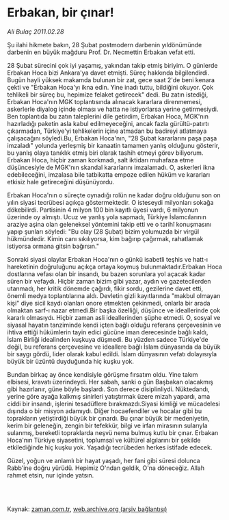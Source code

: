 # Erbakan, bir çınar!

*Ali Bulaç 2011.02.28*

<td class="columnist-detail">
<p>Şu ilahi hikmete bakın, 28 Şubat postmodern darbenin yıldönümünde darbenin en büyük mağduru Prof. Dr. Necmettin Erbakan vefat etti.</p>
<p>
<div id="haberMetinDiv">
<p>28 Şubat sürecini çok iyi yaşamış, yakından takip etmiş biriyim. O günlerde Erbakan Hoca bizi Ankara'ya davet etmişti. Süreç hakkında bilgilendirdi. Bugün hayli yüksek makamda bulunan bir zat, gece saat 2'de beni kenara çekti ve "Erbakan Hoca'yı ikna edin. Yine inadı tuttu, bildiğini okuyor. Çok tehlikeli bir süreç bu, hepimize felaket getirecek" dedi. Bu zatın istediği, Erbakan Hoca'nın MGK toplantısında alınacak kararlara direnmemesi, askerlerle diyalog içinde olması ve hatta ne istiyorlarsa yerine getirmesiydi. Ben toplantıda bu zatın taleplerini dile getirdim, Erbakan Hoca, MGK'nın hazırladığı paketin asla kabul edilmeyeceğini, ancak fazla gürültü-patırtı çıkarmadan, Türkiye'yi tehlikelerin içine atmadan bu badireyi atlatmaya çalışacağını söyledi.Bu, Erbakan Hoca'nın, "28 Şubat kararlarını paşa paşa imzaladı" yolunda yerleşmiş bir kanaatin tamamen yanlış olduğunu gösterir, bu yanlış olaya tanıklık etmiş biri olarak tashih etmeyi görev biliyorum. Erbakan Hoca, hiçbir zaman korkmadı, salt iktidarı muhafaza etme düşüncesiyle de MGK'nın skandal kararlarını imzalamadı. O, askerleri ikna edebileceğini, imzalasa bile tatbikatta empoze edilen hüküm ve kararları etkisiz hale getireceğini düşünüyordu. 
<p>Erbakan Hoca'nın o süreçte oynadığı rolün ne kadar doğru olduğunu son on yılın siyasi tecrübesi açıkça göstermektedir. O isteseydi milyonları sokağa dökebilirdi. Partisinin 4 milyon 100 bin kayıtlı üyesi vardı, 6 milyonun üzerinde oy almıştı. Ucuz ve yanlış yola sapmadı, Türkiye İslamcılarının araziye aşina olan geleneksel yöntemini takip etti ve o tarihî konuşmasını yapıp şunları söyledi: "Bu olay (28 Şubat) bizim yolumuzda bir virgül hükmündedir. Kimin canı sıkılıyorsa, kim bağırıp çağırmak, rahatlamak istiyorsa ormana gitsin bağırsın."
<p>Sonraki siyasi olaylar Erbakan Hoca'nın o günkü isabetli teşhis ve hatt-ı hareketinin doğruluğunu açıkça ortaya koymuş bulunmaktadır.Erbakan Hoca dostlarına vefası olan bir insandı, bu bazen sorunlara yol açacak kadar süren bir vefaydı. Hiçbir zaman bizim gibi yazar, aydın ve gazetecilerden utanmadı, her kritik dönemde çağırdı, fikir sordu, gezilerine davet etti, önemli medya toplantılarına aldı. Devletin gizli kayıtlarında "makbul olmayan kişi" diye sicil kaydı olanları onore etmekten çekinmedi, onlarla bir arada olmaktan sarf-ı nazar etmedi.Bir başka özelliği, düşünce ve ideallerinde çok kararlı olmasıydı. Hiçbir zaman asli ideallerinden şüphe etmedi. O, sosyal ve siyasal hayatın tanziminde kendi içten bağlı olduğu referans çerçevesinin ve ihtiva ettiği hükümlerin tayin edici gücüne iman derecesinde bağlı kaldı, İslam Birliği idealinden kuşkuya düşmedi. Bu yüzden sadece Türkiye'de değil, bu referans çerçevesine ve ideallere bağlı İslam dünyasında da büyük bir saygı gördü, lider olarak kabul edildi. İslam dünyasının vefatı dolayısıyla büyük bir üzüntü duyduğunda hiç kuşku yok.
<p>Bundan birkaç ay önce kendisiyle görüşme fırsatım oldu. Yine takım elbisesi, kravatı üzerindeydi. Her sabah, sanki o gün Başbakan olacakmış gibi hazırlanır, güne böyle başlardı. Son derece disiplinliydi. Nüktedandı, yerine göre ayağa kalkmış sinirleri yatıştırmak üzere mizah yapardı, ama ciddi bir insandı, işlerini tesadüflere bırakmazdı.Siyasi kimliği ve mücadelesi dışında o bir misyon adamıydı. Diğer hocaefendiler ve hocalar gibi bu toprakların yetiştirdiği büyük bir çınardı. Bu çınar büyük bir medeniyetin, kerim bir geleneğin, zengin bir tefekkür, bilgi ve irfan mirasının sularıyla sulanmış, bereketli topraklarda neşvü nema bulmuş kutlu bir çınar. Erbakan Hoca'nın Türkiye siyasetini, toplumsal ve kültürel algılarını bir şekilde etkilediğinde hiç kuşku yok. Yaşadığı tecrübeden herkes istifade edecek.
<p>Güzel, yoğun ve anlamlı bir hayat yaşadı, her fani gibi süresi dolunca Rabb'ine doğru yürüdü. Hepimiz O'ndan geldik, O'na döneceğiz. Allah rahmet etsin, nur içinde yatsın.</p></p></p></p></p></div>
</p>


<p><br>
		 </br></p></td>

Kaynak: [zaman.com.tr](http://zaman.com.tr/yazar.do?yazino=1100074), [web.archive.org (arşiv bağlantısı)](http://web.archive.org/web/20120126004616/http://www.zaman.com.tr/yazar.do?yazino=1100074)
